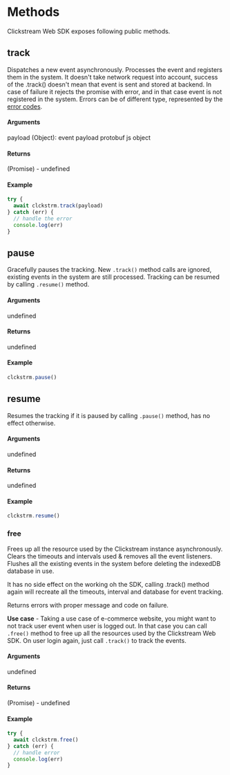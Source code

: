 # Methods

Clickstream Web SDK exposes following public methods.

## **track**

Dispatches a new event asynchronously. Processes the event and registers them in the system.
It doesn't take network request into account, success of the .track() doesn't mean that event is sent and stored at backend.
In case of failure it rejects the promise with error, and in that case event is not registered in the system.
Errors can be of different type, represented by the [error codes](https://github.com/gojek/clickstream-web/blob/main/src/error.js).

#### **Arguments**

payload (Object): event payload protobuf js object

#### **Returns**

(Promise) - undefined

#### **Example**

```js
try {
  await clckstrm.track(payload)
} catch (err) {
  // handle the error
  console.log(err)
}
```

## **pause**

Gracefully pauses the tracking. New `.track()` method calls are ignored, existing events in the system are still processed.
Tracking can be resumed by calling `.resume()` method.

#### **Arguments**

undefined

#### **Returns**

undefined

#### **Example**

```js
clckstrm.pause()
```

## **resume**

Resumes the tracking if it is paused by calling `.pause()` method, has no effect otherwise.

#### **Arguments**

undefined

#### **Returns**

undefined

#### **Example**

```js
clckstrm.resume()
```

### **free**

Frees up all the resource used by the Clickstream instance asynchronously.
Clears the timeouts and intervals used & removes all the event listeners.
Flushes all the existing events in the system before deleting the indexedDB database in use.

It has no side effect on the working oh the SDK, calling .track() method again will recreate all the timeouts, interval and database for event tracking.

Returns errors with proper message and code on failure.

**Use case** - Taking a use case of e-commerce website, you might want to not track user event when user is logged out. In that case you can call `.free()` method to free up all the resources used by the Clickstream Web SDK. On user login again, just call `.track()` to track the events.

#### **Arguments**

undefined

#### **Returns**

(Promise) - undefined

#### **Example**

```js
try {
  await clckstrm.free()
} catch (err) {
  // handle error
  console.log(err)
}
```
